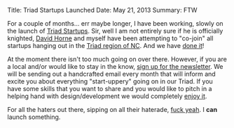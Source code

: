 Title: Triad Startups Launched
Date: May 21, 2013
Summary: FTW

For a couple of months… err maybe longer, I have been working, slowly on the launch of [Triad Startups][1]. Sir, well I am not entirely sure if he is officially knighted, [David Horne][2] and myself have been attempting to "co-join" all startups hanging out in the [Triad region of NC][3]. And we have [done it][1]!

At the moment there isn't too much going on over there. However, if you are a local and/or would like to stay in the know, [sign up for the newsletter][1]. We will be sending out a handcrafted email every month that will inform and excite you about everything "start-uppery" going on in our Triad. If you have some skills that you want to share and you would like to pitch in a helping hand with design/development we would completely [enjoy it][5].

For all the haters out there, sipping on all their haterade, [fuck yeah][4]. I __can__ launch something. 

[1]: http://triadstartups.com
[2]: http://twitter.com/_davidhorne_
[3]: https://en.wikipedia.org/wiki/Piedmont_Triad
[4]: http://yahoo.tumblr.com/
[5]: https://github.com/braidn/t_startups
